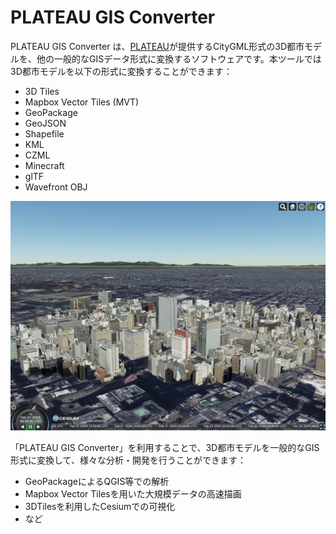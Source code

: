 # PLATEAU GIS Converter

PLATEAU GIS Converter は、[PLATEAU](https://www.mlit.go.jp/plateau/)が提供するCityGML形式の3D都市モデルを、他の一般的なGISデータ形式に変換するソフトウェアです。本ツールでは3D都市モデルを以下の形式に変換することができます：

- 3D Tiles
- Mapbox Vector Tiles (MVT)
- GeoPackage
- GeoJSON
- Shapefile
- KML
- CZML
- Minecraft
- glTF
- Wavefront OBJ

![alt text](resources/index_image.png)

「PLATEAU GIS Converter」を利用することで、3D都市モデルを一般的なGIS形式に変換して、様々な分析・開発を行うことができます：

- GeoPackageによるQGIS等での解析
- Mapbox Vector Tilesを用いた大規模データの高速描画
- 3DTilesを利用したCesiumでの可視化
- など
